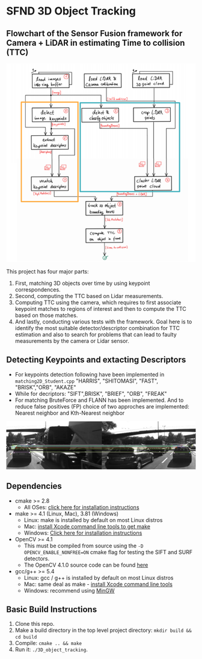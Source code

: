 # SFND 3D Object Tracking

## Flowchart of the Sensor Fusion framework for Camera + LiDAR in estimating Time to collision (TTC)

![alt text](https://github.com/curio-code/Udacity-SensorFusion-Nanodegree-Camera/blob/master/images/codeFlow.png)

This project has four major parts: 
1. First, matching 3D objects over time by using keypoint correspondences. 
2. Second, computing the TTC based on Lidar measurements. 
3. Computing TTC using the camera, which requires to first associate keypoint matches to regions of interest and then to compute the TTC based on those matches. 
4. And lastly, conducting various tests with the framework. Goal here is to identify the most suitable detector/descriptor combination for TTC estimation and also to search for problems that can lead to faulty measurements by the camera or Lidar sensor.

## Detecting Keypoints and extacting Descriptors
* For keypoints detection following have been implemented in ```matching2D_Student.cpp```
  "HARRIS", "SHITOMASI",  "FAST", "BRISK","ORB", "AKAZE"
* While for decriptors: "SIFT",BRISK", "BRIEF", "ORB", "FREAK"
* For matching BruteForce and FLANN has been implemented. And to reduce false positives (FP) choice of two approches are implemented: Nearest neighbor and Kth-Nearest neighbor

![alt text](https://github.com/curio-code/Udacity-SensorFusion-Nanodegree-Camera/blob/master/images/ptsMatch.jpg)

## Dependencies
* cmake >= 2.8
  * All OSes: [click here for installation instructions](https://cmake.org/install/)
* make >= 4.1 (Linux, Mac), 3.81 (Windows)
  * Linux: make is installed by default on most Linux distros
  * Mac: [install Xcode command line tools to get make](https://developer.apple.com/xcode/features/)
  * Windows: [Click here for installation instructions](http://gnuwin32.sourceforge.net/packages/make.htm)
* OpenCV >= 4.1
  * This must be compiled from source using the `-D OPENCV_ENABLE_NONFREE=ON` cmake flag for testing the SIFT and SURF detectors.
  * The OpenCV 4.1.0 source code can be found [here](https://github.com/opencv/opencv/tree/4.1.0)
* gcc/g++ >= 5.4
  * Linux: gcc / g++ is installed by default on most Linux distros
  * Mac: same deal as make - [install Xcode command line tools](https://developer.apple.com/xcode/features/)
  * Windows: recommend using [MinGW](http://www.mingw.org/)

## Basic Build Instructions

1. Clone this repo.
2. Make a build directory in the top level project directory: `mkdir build && cd build`
3. Compile: `cmake .. && make`
4. Run it: `./3D_object_tracking`.
